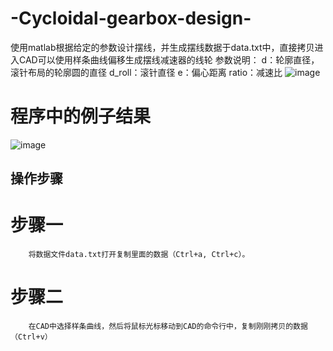 # -Cycloidal-gearbox-design-
使用matlab根据给定的参数设计摆线，并生成摆线数据于data.txt中，直接拷贝进入CAD可以使用样条曲线偏移生成摆线减速器的线轮
参数说明：
d：轮廓直径，滚针布局的轮廓圆的直径
d_roll：滚针直径
e：偏心距离
ratio：减速比
![image](https://github.com/yuan5/-Cycloidal-gearbox-design-/blob/main/image/dwg.PNG)

# 程序中的例子结果
![image](https://github.com/yuan5/-Cycloidal-gearbox-design-/blob/main/image/untitled.jpg)

## 操作步骤
# 步骤一
        将数据文件data.txt打开复制里面的数据（Ctrl+a, Ctrl+c）。
# 步骤二
        在CAD中选择样条曲线，然后将鼠标光标移动到CAD的命令行中，复制刚刚拷贝的数据（Ctrl+v）
